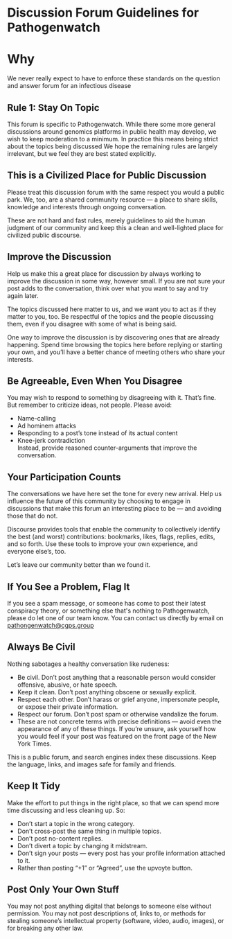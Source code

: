 # Discussion Forum Guidelines for Pathogenwatch

# Why
We never really expect to have to enforce these standards on the question and answer forum for an infectious disease 

## Rule 1: Stay On Topic

This forum is specific to Pathogenwatch. While there some more general discussions around genomics platforms in public health may develop, we wish to keep moderation to a minimum.
In practice this means being strict about the topics being discussed
We hope the remaining rules are largely irrelevant, but we feel they are best stated explicitly.

## This is a Civilized Place for Public Discussion
Please treat this discussion forum with the same respect you would a public park. We, too, are a shared community resource — a place to share skills, knowledge and interests through ongoing conversation.

These are not hard and fast rules, merely guidelines to aid the human judgment of our community and keep this a clean and well-lighted place for civilized public discourse.


## Improve the Discussion
Help us make this a great place for discussion by always working to improve the discussion in some way, however small. If you are not sure your post adds to the conversation, think over what you want to say and try again later.

The topics discussed here matter to us, and we want you to act as if they matter to you, too. Be respectful of the topics and the people discussing them, even if you disagree with some of what is being said.

One way to improve the discussion is by discovering ones that are already happening. Spend time browsing the topics here before replying or starting your own, and you’ll have a better chance of meeting others who share your interests.


## Be Agreeable, Even When You Disagree
You may wish to respond to something by disagreeing with it. That’s fine. But remember to criticize ideas, not people. Please avoid:

 - Name-calling
 - Ad hominem attacks
 - Responding to a post’s tone instead of its actual content
 - Knee-jerk contradiction  
Instead, provide reasoned counter-arguments that improve the conversation.


## Your Participation Counts
The conversations we have here set the tone for every new arrival. Help us influence the future of this community by choosing to engage in discussions that make this forum an interesting place to be — and avoiding those that do not.

Discourse provides tools that enable the community to collectively identify the best (and worst) contributions: bookmarks, likes, flags, replies, edits, and so forth. Use these tools to improve your own experience, and everyone else’s, too.

Let’s leave our community better than we found it.


## If You See a Problem, Flag It
If you see a spam message, or someone has come to post their latest conspiracy theory, or something else that's nothing to Pathogenwatch, please do let one of our team know.
You can contact us directly by email on pathongenwatch@cgps.group

## Always Be Civil
Nothing sabotages a healthy conversation like rudeness:

 - Be civil. Don’t post anything that a reasonable person would consider offensive, abusive, or hate speech.
 - Keep it clean. Don’t post anything obscene or sexually explicit.
 - Respect each other. Don’t harass or grief anyone, impersonate people, or expose their private information.
 - Respect our forum. Don’t post spam or otherwise vandalize the forum.
 - These are not concrete terms with precise definitions — avoid even the appearance of any of these things. If you’re unsure, ask yourself how you would feel if your post was featured on the front page of the New York Times.

This is a public forum, and search engines index these discussions. Keep the language, links, and images safe for family and friends.


## Keep It Tidy
Make the effort to put things in the right place, so that we can spend more time discussing and less cleaning up. So:

 - Don’t start a topic in the wrong category.
 - Don’t cross-post the same thing in multiple topics.
 - Don’t post no-content replies.
 - Don’t divert a topic by changing it midstream.
 - Don’t sign your posts — every post has your profile information attached to it.
 - Rather than posting “+1” or “Agreed”, use the upvoyte button.


## Post Only Your Own Stuff
You may not post anything digital that belongs to someone else without permission. You may not post descriptions of, links to, or methods for stealing someone’s intellectual property (software, video, audio, images), or for breaking any other law.
